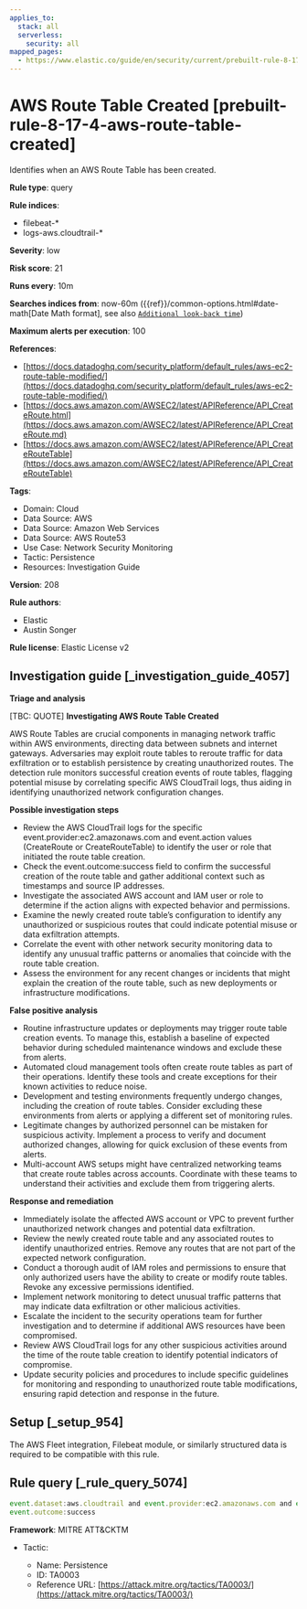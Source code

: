 ```yaml
---
applies_to:
  stack: all
  serverless:
    security: all
mapped_pages:
  - https://www.elastic.co/guide/en/security/current/prebuilt-rule-8-17-4-aws-route-table-created.html
---
```


# AWS Route Table Created [prebuilt-rule-8-17-4-aws-route-table-created]

Identifies when an AWS Route Table has been created.

**Rule type**: query

**Rule indices**:

* filebeat-*
* logs-aws.cloudtrail-*

**Severity**: low

**Risk score**: 21

**Runs every**: 10m

**Searches indices from**: now-60m ({{ref}}/common-options.html#date-math[Date Math format], see also [`Additional look-back time`](docs-content://solutions/security/detect-and-alert/create-detection-rule.md#rule-schedule))

**Maximum alerts per execution**: 100

**References**:

* [https://docs.datadoghq.com/security_platform/default_rules/aws-ec2-route-table-modified/](https://docs.datadoghq.com/security_platform/default_rules/aws-ec2-route-table-modified/)
* [https://docs.aws.amazon.com/AWSEC2/latest/APIReference/API_CreateRoute.html](https://docs.aws.amazon.com/AWSEC2/latest/APIReference/API_CreateRoute.md)
* [https://docs.aws.amazon.com/AWSEC2/latest/APIReference/API_CreateRouteTable](https://docs.aws.amazon.com/AWSEC2/latest/APIReference/API_CreateRouteTable)

**Tags**:

* Domain: Cloud
* Data Source: AWS
* Data Source: Amazon Web Services
* Data Source: AWS Route53
* Use Case: Network Security Monitoring
* Tactic: Persistence
* Resources: Investigation Guide

**Version**: 208

**Rule authors**:

* Elastic
* Austin Songer

**Rule license**: Elastic License v2

## Investigation guide [_investigation_guide_4057]

**Triage and analysis**

[TBC: QUOTE]
**Investigating AWS Route Table Created**

AWS Route Tables are crucial components in managing network traffic within AWS environments, directing data between subnets and internet gateways. Adversaries may exploit route tables to reroute traffic for data exfiltration or to establish persistence by creating unauthorized routes. The detection rule monitors successful creation events of route tables, flagging potential misuse by correlating specific AWS CloudTrail logs, thus aiding in identifying unauthorized network configuration changes.

**Possible investigation steps**

* Review the AWS CloudTrail logs for the specific event.provider:ec2.amazonaws.com and event.action values (CreateRoute or CreateRouteTable) to identify the user or role that initiated the route table creation.
* Check the event.outcome:success field to confirm the successful creation of the route table and gather additional context such as timestamps and source IP addresses.
* Investigate the associated AWS account and IAM user or role to determine if the action aligns with expected behavior and permissions.
* Examine the newly created route table’s configuration to identify any unauthorized or suspicious routes that could indicate potential misuse or data exfiltration attempts.
* Correlate the event with other network security monitoring data to identify any unusual traffic patterns or anomalies that coincide with the route table creation.
* Assess the environment for any recent changes or incidents that might explain the creation of the route table, such as new deployments or infrastructure modifications.

**False positive analysis**

* Routine infrastructure updates or deployments may trigger route table creation events. To manage this, establish a baseline of expected behavior during scheduled maintenance windows and exclude these from alerts.
* Automated cloud management tools often create route tables as part of their operations. Identify these tools and create exceptions for their known activities to reduce noise.
* Development and testing environments frequently undergo changes, including the creation of route tables. Consider excluding these environments from alerts or applying a different set of monitoring rules.
* Legitimate changes by authorized personnel can be mistaken for suspicious activity. Implement a process to verify and document authorized changes, allowing for quick exclusion of these events from alerts.
* Multi-account AWS setups might have centralized networking teams that create route tables across accounts. Coordinate with these teams to understand their activities and exclude them from triggering alerts.

**Response and remediation**

* Immediately isolate the affected AWS account or VPC to prevent further unauthorized network changes and potential data exfiltration.
* Review the newly created route table and any associated routes to identify unauthorized entries. Remove any routes that are not part of the expected network configuration.
* Conduct a thorough audit of IAM roles and permissions to ensure that only authorized users have the ability to create or modify route tables. Revoke any excessive permissions identified.
* Implement network monitoring to detect unusual traffic patterns that may indicate data exfiltration or other malicious activities.
* Escalate the incident to the security operations team for further investigation and to determine if additional AWS resources have been compromised.
* Review AWS CloudTrail logs for any other suspicious activities around the time of the route table creation to identify potential indicators of compromise.
* Update security policies and procedures to include specific guidelines for monitoring and responding to unauthorized route table modifications, ensuring rapid detection and response in the future.


## Setup [_setup_954]

The AWS Fleet integration, Filebeat module, or similarly structured data is required to be compatible with this rule.


## Rule query [_rule_query_5074]

```js
event.dataset:aws.cloudtrail and event.provider:ec2.amazonaws.com and event.action:(CreateRoute or CreateRouteTable) and
event.outcome:success
```

**Framework**: MITRE ATT&CKTM

* Tactic:

    * Name: Persistence
    * ID: TA0003
    * Reference URL: [https://attack.mitre.org/tactics/TA0003/](https://attack.mitre.org/tactics/TA0003/)



